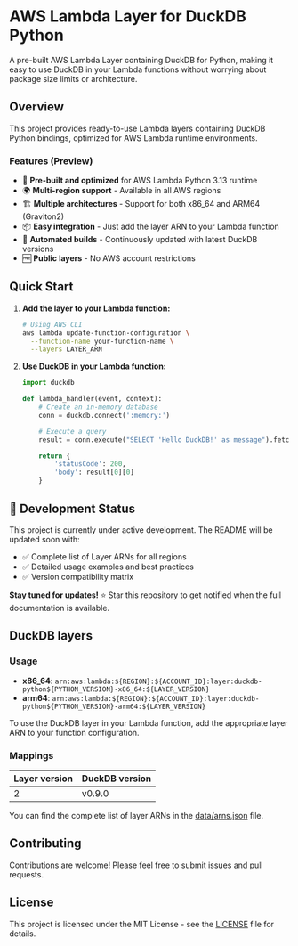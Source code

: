 # AWS Lambda Layer for DuckDB Python

A pre-built AWS Lambda Layer containing DuckDB for Python, making it easy to use DuckDB in your Lambda functions without worrying about package size limits or architecture.

## Overview

This project provides ready-to-use Lambda layers containing DuckDB Python bindings, optimized for AWS Lambda runtime environments.

### Features (Preview)

- 🚀 **Pre-built and optimized** for AWS Lambda Python 3.13 runtime
- 🌍 **Multi-region support** - Available in all AWS regions
- 🏗️ **Multiple architectures** - Support for both x86_64 and ARM64 (Graviton2)
- 📦 **Easy integration** - Just add the layer ARN to your Lambda function
- 🔄 **Automated builds** - Continuously updated with latest DuckDB versions
- 🆓 **Public layers** - No AWS account restrictions

## Quick Start

1. **Add the layer to your Lambda function:**

   ```bash
   # Using AWS CLI
   aws lambda update-function-configuration \
     --function-name your-function-name \
     --layers LAYER_ARN
   ```

2. **Use DuckDB in your Lambda function:**

   ```python
   import duckdb

   def lambda_handler(event, context):
       # Create an in-memory database
       conn = duckdb.connect(':memory:')

       # Execute a query
       result = conn.execute("SELECT 'Hello DuckDB!' as message").fetchall()

       return {
           'statusCode': 200,
           'body': result[0][0]
       }
   ```

## 🚧 Development Status

This project is currently under active development. The README will be updated soon with:

- ✅ Complete list of Layer ARNs for all regions
- ✅ Detailed usage examples and best practices
- ✅ Version compatibility matrix

**Stay tuned for updates!** ⭐ Star this repository to get notified when the full documentation is available.

## DuckDB layers

### Usage

- **x86_64**: `arn:aws:lambda:${REGION}:${ACCOUNT_ID}:layer:duckdb-python${PYTHON_VERSION}-x86_64:${LAYER_VERSION}`
- **arm64**: `arn:aws:lambda:${REGION}:${ACCOUNT_ID}:layer:duckdb-python${PYTHON_VERSION}-arm64:${LAYER_VERSION}`

To use the DuckDB layer in your Lambda function, add the appropriate layer ARN to your function configuration.

### Mappings

<!-- MAPPINGS-LIST:START -->
| Layer version | DuckDB version |
| ------------- | -------------- |
| 2 | v0.9.0 |
<!-- MAPPINGS-LIST:END -->

You can find the complete list of layer ARNs in the [data/arns.json](data/arns.json) file.

## Contributing

Contributions are welcome! Please feel free to submit issues and pull requests.

## License

This project is licensed under the MIT License - see the [LICENSE](LICENSE) file for details.
